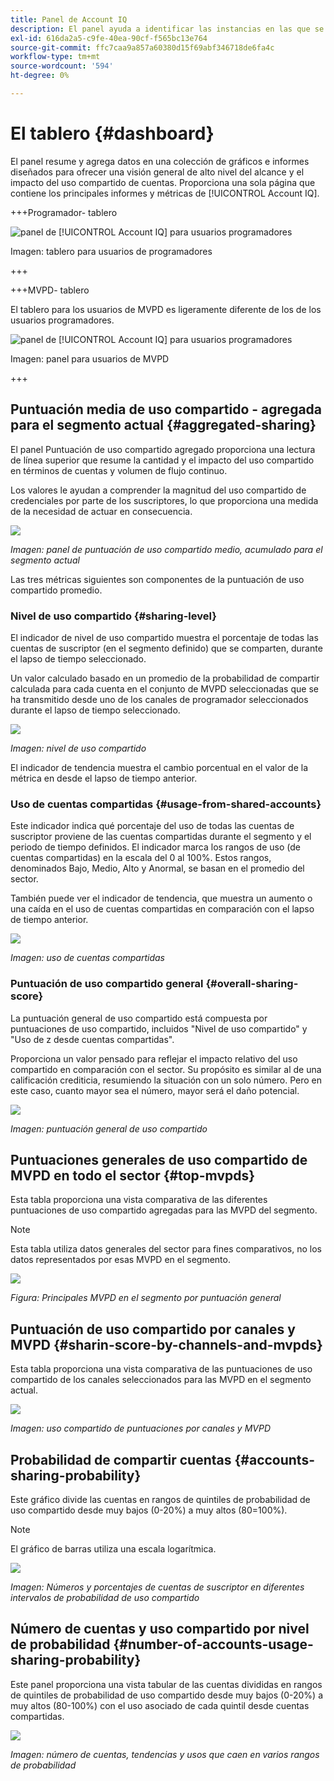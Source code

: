 ```yaml
---
title: Panel de Account IQ
description: El panel ayuda a identificar las instancias en las que se comparte la contraseña mediante el análisis de una amplia gama de datos de suscriptores.
exl-id: 616da2a5-c9fe-40ea-90cf-f565bc13e764
source-git-commit: ffc7caa9a857a60380d15f69abf346718de6fa4c
workflow-type: tm+mt
source-wordcount: '594'
ht-degree: 0%

---
```


# El tablero {#dashboard}

El panel resume y agrega datos en una colección de gráficos e informes diseñados para ofrecer una visión general de alto nivel del alcance y el impacto del uso compartido de cuentas. Proporciona una sola página que contiene los principales informes y métricas de [!UICONTROL Account IQ].


+++Programador- tablero

![panel de [!UICONTROL Account IQ] para usuarios programadores](assets/dashboard-programr.png)


Imagen: tablero para usuarios de programadores

+++

+++MVPD- tablero

El tablero para los usuarios de MVPD es ligeramente diferente de los de los usuarios programadores.

![panel de [!UICONTROL Account IQ] para usuarios programadores](assets/dashboard-mvpd.png)

Imagen: panel para usuarios de MVPD

+++

## Puntuación media de uso compartido - agregada para el segmento actual {#aggregated-sharing}

El panel Puntuación de uso compartido agregado proporciona una lectura de línea superior que resume la cantidad y el impacto del uso compartido en términos de cuentas y volumen de flujo continuo.

Los valores le ayudan a comprender la magnitud del uso compartido de credenciales por parte de los suscriptores, lo que proporciona una medida de la necesidad de actuar en consecuencia.

![](assets/aggregate-sharing-score.png)


*Imagen: panel de puntuación de uso compartido medio, acumulado para el segmento actual*

Las tres métricas siguientes son componentes de la puntuación de uso compartido promedio.

### Nivel de uso compartido {#sharing-level}

El indicador de nivel de uso compartido muestra el porcentaje de todas las cuentas de suscriptor (en el segmento definido) que se comparten, durante el lapso de tiempo seleccionado.

Un valor calculado basado en un promedio de la probabilidad de compartir calculada para cada cuenta en el conjunto de MVPD seleccionadas que se ha transmitido desde uno de los canales de programador seleccionados durante el lapso de tiempo seleccionado.

![](assets/sharing-level.png)


*Imagen: nivel de uso compartido*

El indicador de tendencia muestra el cambio porcentual en el valor de la métrica en desde el lapso de tiempo anterior.

### Uso de cuentas compartidas {#usage-from-shared-accounts}

Este indicador indica qué porcentaje del uso de todas las cuentas de suscriptor proviene de las cuentas compartidas durante el segmento y el periodo de tiempo definidos. El indicador marca los rangos de uso (de cuentas compartidas) en la escala del 0 al 100%. Estos rangos, denominados Bajo, Medio, Alto y Anormal, se basan en el promedio del sector.

También puede ver el indicador de tendencia, que muestra un aumento o una caída en el uso de cuentas compartidas en comparación con el lapso de tiempo anterior.

![](assets/usage-4mshared-accounts.png)


*Imagen: uso de cuentas compartidas*

### Puntuación de uso compartido general {#overall-sharing-score}

La puntuación general de uso compartido está compuesta por puntuaciones de uso compartido, incluidos &quot;Nivel de uso compartido&quot; y &quot;Uso de z desde cuentas compartidas&quot;.

Proporciona un valor pensado para reflejar el impacto relativo del uso compartido en comparación con el sector. Su propósito es similar al de una calificación crediticia, resumiendo la situación con un solo número. Pero en este caso, cuanto mayor sea el número, mayor será el daño potencial.

![](assets/overall-sharing-score.png)


*Imagen: puntuación general de uso compartido*

<!--### MVPDs in segment {#mvpd-in-segment}

It is a table of risk indices and accounts totals for the top MVPDs ranked by overall usage or account sharing.

![](assets/mvpds-in-segment.png)-->

## Puntuaciones generales de uso compartido de MVPD en todo el sector {#top-mvpds}

Esta tabla proporciona una vista comparativa de las diferentes puntuaciones de uso compartido agregadas para las MVPD del segmento.

>[!NOTE]
>
>Esta tabla utiliza datos generales del sector para fines comparativos, no los datos representados por esas MVPD en el segmento.

![](assets/top-mvpds.png)


*Figura: Principales MVPD en el segmento por puntuación general*

## Puntuación de uso compartido por canales y MVPD {#sharin-score-by-channels-and-mvpds}

Esta tabla proporciona una vista comparativa de las puntuaciones de uso compartido de los canales seleccionados para las MVPD en el segmento actual.

![](assets/sharing-scores-by-channels-mvpds.png)


*Imagen: uso compartido de puntuaciones por canales y MVPD*

## Probabilidad de compartir cuentas {#accounts-sharing-probability}

Este gráfico divide las cuentas en rangos de quintiles de probabilidad de uso compartido desde muy bajos (0-20%) a muy altos (80=100%).

>[!NOTE]
>
>El gráfico de barras utiliza una escala logarítmica.


![](assets/dashboard-ac-sharing-prob.png)


*Imagen: Números y porcentajes de cuentas de suscriptor en diferentes intervalos de probabilidad de uso compartido*

## Número de cuentas y uso compartido por nivel de probabilidad {#number-of-accounts-usage-sharing-probability}

Este panel proporciona una vista tabular de las cuentas divididas en rangos de quintiles de probabilidad de uso compartido desde muy bajos (0-20%) a muy altos (80-100%) con el uso asociado de cada quintil desde cuentas compartidas.

![](assets/no-acc-usage-prob-level.png)


*Imagen: número de cuentas, tendencias y usos que caen en varios rangos de probabilidad*

<!--
+++Dashboard for programmers

![dashboard of account IQ](assets/dashboard-capture.png)


*Figure: The dashboard*

>>>>>>> 7ab48cf61552febab21a5d5c05586e0aefe8ce17
## Average sharing score - aggregated for the current segment {#aggregated-sharing}

The Aggregated Sharing Score panel provides a top line readout summarizing the quantity and impact of sharing in terms of accounts and streaming volume.

The values help you understand the magnitude of credential sharing by your subscribers, hence providing a measure of the need to act upon it.

![](assets/aggregate-sharing-score.png)


*Figure: Average sharing score panel - aggregated for the current segment*

The following three metrics are components of the Average Sharing Score.

### Sharing level {#sharing-level}

The sharing level gauge shows the percentage of all your subscriber accounts (in the defined segment) that are shared, during the selected time frame.  

A value calculated based on an average of the sharing probability computed for every account for the selected MVPD(s) that has streamed from a one of the selected programmer channels during the selected time frame.

![](assets/sharing-level.png)


*Figure: Sharing level*

The Trend indicator shows the percentage change in the value of the metric in from the previous time frame.

### Usage from shared accounts {#usage-from-shared-accounts}

This gauge indicates what percent of the usage of all the subscriber accounts is from the shared accounts for the defined segment and time period. The gauge marks the ranges of usage (from shared accounts) on the scale of 0 to 100%. These ranges (named Low, Medium, High, and Abnormal) are based on the industry average.

You can also see the Trend indicator, which depicts a rise or fall in the usage from shared accounts as compared to the previous time frame.

![](assets/usage-4mshared-accounts.png)


*Figure: Usage from shared accounts*

### Overall sharing score {#overall-sharing-score}

Overall sharing score is composite of sharing scores including "Sharing level" and "Usage from shared accounts".

It provides a value meant to reflect the relative impact of sharing when compared to the industry. Its purpose is similar to that of a credit score, summarizing the situation with a single number. But in this case, the higher the number the greater the potential harm.

![](assets/overall-sharing-score.png)


*Figure: Overall sharing score*

## Industrywide overall sharing scores {#mvpd-in-segment}

+++Programmer- MVPDs in segment

This table provides a comparative view of the different Aggregated Sharing Scores for the MVPDs in the segment.

![](assets/mvpds-in-segment.png)


*Figure: Panel showing top MVPDs in a segment*


>[!NOTE]
>
>This table uses overall industry data for comparative purposes, not the data represented by those MVPDs in the segment.

+++

+++MVPD- Programmers in segment

This table provides a comparative view of the different Aggregated Sharing Scores for the programmers in the segment.

![](assets/programmers-in-segment.png)


*Figure: Panel showing top programmers in a segment*

+++


## Sharing score by channels and MVPDs {#sharin-score-by-channels-and-mvpds}

+++Programmer- MVPDs in segment

This table provides a comparative view of sharing scores of the selected channels for the MVPDs in the current segment.

![](assets/sharing-scores-by-channels-mvpds.png)


*Figure: Sharing scores by channels and MVPDs*

>[!NOTE]
>
>**Sharing score by channels and MVPDs** panel is available only for programmer login.

+++

## Accounts sharing probability distribution{#accounts-sharing-probab-dist}

This panel partitions accounts into ranges of sharing probability quintiles from very low (0-20%) to very high (80-100%).

Pie chart shows the proportions (in term of percentages) of user accounts in various sharing probability ranges. Whereas, column chart shows the absolute numbers of accounts in different probability ranges.

>[!NOTE]
>
>The column chart uses a logarithmic scale.


![](assets/dashboard-ac-sharing-prob.png)


*Figure: Percentages and number of subscriber accounts in different sharing probability ranges*

### Accounts over threshold in current segment {#acc-over-threshold-in-segment}

You can select a level of sharing probability, out of the following to view number and percentage of accounts above it:

* Over very low (0%-20%) probability

* Over low (20%-40%) probability

* Over moderate (40%-60%) probability

* Over high (60%-80%) probability

## Number of accounts and usage by sharing probability level {#number-of-accounts-usage-sharing-probability}

This panel provides tabular view of  accounts partitioned into ranges of sharing probability quintiles from very low (0-20%) to very high (80-100%) with each quintile's associated usage from shared accounts.

![](assets/no-acc-usage-prob-level.png)

*Figure: Number of accounts, trends, and usages falling in various probability ranges*

-->